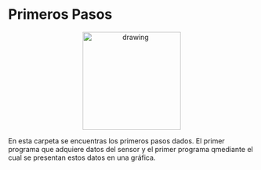 # Primeros Pasos

<p align="center">
<img src="https://user-images.githubusercontent.com/46607004/154055355-a45a597b-4c16-4460-a285-ad0554636bdf.png" alt="drawing" width="200"/>
</p>

En esta carpeta se encuentras los primeros pasos dados. El primer programa que adquiere datos del sensor
y el primer programa qmediante el cual se presentan estos datos en una gráfica.
